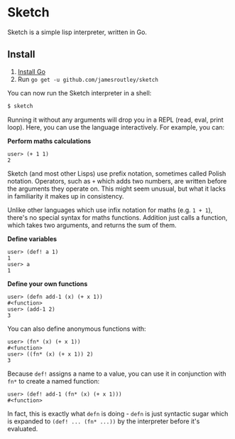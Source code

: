 # Sketch

Sketch is a simple lisp interpreter, written in Go.

## Install

1. [Install Go](https://golang.org/doc/install)
2. Run `go get -u github.com/jamesroutley/sketch`

You can now run the Sketch interpreter in a shell:

```sh
$ sketch
```

Running it without any arguments will drop you in a REPL (read, eval, print
loop). Here, you can use the language interactively. For example, you can:

**Perform maths calculations**

```racket
user> (+ 1 1)
2
```

Sketch (and most other Lisps) use prefix notation, sometimes called Polish
notation. Operators, such as `+` which adds two numbers, are written before the
arguments they operate on. This might seem unusual, but what it lacks in
familiarity it makes up in consistency.

Unlike other languages which use infix notation for maths (e.g. `1 + 1`),
there's no special syntax for maths functions. Addition just calls a function,
which takes two arguments, and returns the sum of them.

**Define variables**

```racket
user> (def! a 1)
1
user> a
1
```

**Define your own functions**

```racket
user> (defn add-1 (x) (+ x 1))
#<function>
user> (add-1 2)
3
```

You can also define anonymous functions with:

```racket
user> (fn* (x) (+ x 1))
#<function>
user> ((fn* (x) (+ x 1)) 2)
3
```

Because `def!` assigns a name to a value, you can use it in conjunction with
`fn*` to create a named function:

```racket
user> (def! add-1 (fn* (x) (+ x 1)))
#<function>
```

In fact, this is exactly what `defn` is doing - `defn` is just syntactic sugar
which is expanded to `(def! ... (fn* ...))` by the interpreter before it's
evaluated.
